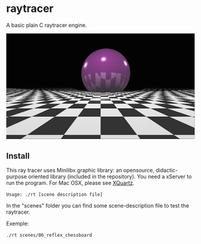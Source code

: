# raytracer
A basic plain C raytracer engine.

![alt text](inc/raytracer.png "Reflexed Chessboard")

## Install
This ray tracer uses Minilibx graphic library: an opensource, didactic-purpose oriented library (included in the repository).
You need a xServer to run the program. For Mac OSX, please see [XQuartz](http://xquartz.macosforge.org/landing/).

```
Usage: ./rt [scene description file]
```

In the "scenes" folder you can find some scene-description file to test the raytracer.

Exemple:
```
./rt scenes/06_reflex_chessboard
```

